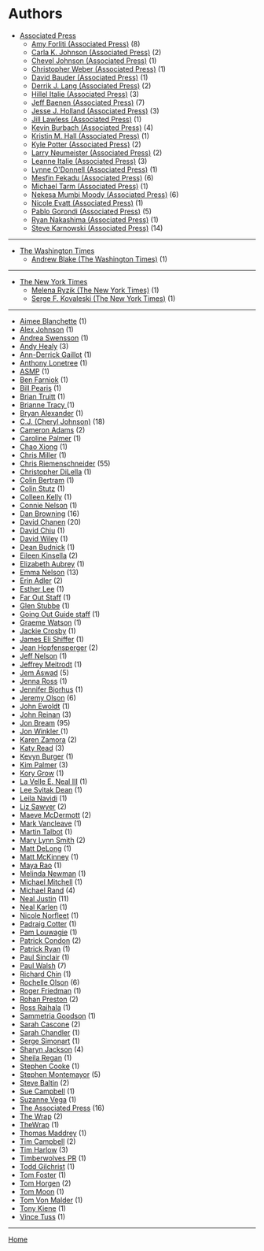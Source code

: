 # Authors

  * [Associated Press](./associated-press/)
     * [Amy Forliti (Associated Press)](./associated-press/amy-forliti/) (8)
     * [Carla K. Johnson (Associated Press)](./associated-press/carla-k-johnson/) (2)
     * [Chevel Johnson (Associated Press)](./associated-press/chevel-johnson/) (1)
     * [Christopher Weber (Associated Press)](./associated-press/christopher-weber/) (1)
     * [David Bauder (Associated Press)](./associated-press/david-bauder/) (1)
     * [Derrik J. Lang (Associated Press)](./associated-press/derrik-j-lang/) (2)
     * [Hillel Italie (Associated Press)](./associated-press/hillel-italie/) (3)
     * [Jeff Baenen (Associated Press)](./associated-press/jeff-baenen/) (7)
     * [Jesse J. Holland (Associated Press)](./associated-press/jesse-j-holland/) (3)
     * [Jill Lawless (Associated Press)](./associated-press/jill-lawless/) (1)
     * [Kevin Burbach (Associated Press)](./associated-press/kevin-burbach/) (4)
     * [Kristin M. Hall (Associated Press)](./associated-press/kristin-m-hall/) (1)
     * [Kyle Potter (Associated Press)](./associated-press/kyle-potter/) (2)
     * [Larry Neumeister (Associated Press)](./associated-press/larry-neumeister/) (2)
     * [Leanne Italie (Associated Press)](./associated-press/leanne-italie/) (3)
     * [Lynne O'Donnell (Associated Press)](./associated-press/lynne-o-donnell/) (1)
     * [Mesfin Fekadu (Associated Press)](./associated-press/mesfin-fekadu/) (6)
     * [Michael Tarm (Associated Press)](./associated-press/michael-tarm/) (1)
     * [Nekesa Mumbi Moody (Associated Press)](./associated-press/nekesa-mumbi-moody/) (6)
     * [Nicole Evatt (Associated Press)](./associated-press/nicole-evatt/) (1)
     * [Pablo Gorondi (Associated Press)](./associated-press/pablo-gorondi/) (5)
     * [Ryan Nakashima (Associated Press)](./associated-press/ryan-nakashima/) (1)
     * [Steve Karnowski (Associated Press)](./associated-press/steve-karnowski/) (14)


----


  * [The Washington Times](./the-washington-times/)
     * [Andrew Blake (The Washington Times)](./the-washington-times/andrew-blake/) (1)


----


  * [The New York Times](./the-new-york-times/)
     * [Melena Ryzik (The New York Times)](./the-new-york-times/melena-ryzik/) (1)
     * [Serge F. Kovaleski (The New York Times)](./the-new-york-times/serge-f-kovaleski/) (1)

----

  * [Aimee Blanchette](./aimee-blanchette/) (1)
  * [Alex Johnson](./alex-johnson/) (1)
  * [Andrea Swensson](./andrea-swensson/) (1)
  * [Andy Healy](./andy-healy/) (3)
  * [Ann-Derrick Gaillot](./ann-derrick-gaillot/) (1)
  * [Anthony Lonetree](./anthony-lonetree/) (1)
  * [ASMP](./asmp/) (1)
  * [Ben Farniok](./ben-farniok/) (1)
  * [Bill Pearis](./bill-pearis/) (1)
  * [Brian Truitt](./brian-truitt/) (1)
  * [Brianne Tracy ](./brianne-tracy/) (1)
  * [Bryan Alexander](./bryan-alexander/) (1)
  * [C.J. (Cheryl Johnson)](./c-j-cheryl-johnson/) (18)
  * [Cameron Adams](./cameron-adams/) (2)
  * [Caroline Palmer](./caroline-palmer/) (1)
  * [Chao Xiong](./chao-xiong/) (1)
  * [Chris Miller](./chris-miller/) (1)
  * [Chris Riemenschneider](./chris-riemenschneider/) (55)
  * [Christopher DiLella](./christopher-dilella/) (1)
  * [Colin Bertram](./colin-bertram/) (1)
  * [Colin Stutz](./colin-stutz/) (1)
  * [Colleen Kelly](./colleen-kelly/) (1)
  * [Connie Nelson](./connie-nelson/) (1)
  * [Dan Browning](./dan-browning/) (16)
  * [David Chanen](./david-chanen/) (20)
  * [David Chiu](./david-chiu/) (1)
  * [David Wiley](./david-wiley/) (1)
  * [Dean Budnick](./dean-budnick/) (1)
  * [Eileen Kinsella](./eileen-kinsella/) (2)
  * [Elizabeth Aubrey](./elizabeth-aubrey/) (1)
  * [Emma Nelson](./emma-nelson/) (13)
  * [Erin Adler](./erin-adler/) (2)
  * [Esther Lee](./esther-lee/) (1)
  * [Far Out Staff](./far-out-staff/) (1)
  * [Glen Stubbe](./glen-stubbe/) (1)
  * [Going Out Guide staff](./going-out-guide-staff/) (1)
  * [Graeme Watson](./graeme-watson/) (1)
  * [Jackie Crosby](./jackie-crosby/) (1)
  * [James Eli Shiffer](./james-eli-shiffer/) (1)
  * [Jean Hopfensperger](./jean-hopfensperger/) (2)
  * [Jeff Nelson](./jeff-nelson/) (1)
  * [Jeffrey Meitrodt](./jeffrey-meitrodt/) (1)
  * [Jem Aswad](./jem-aswad/) (5)
  * [Jenna Ross](./jenna-ross/) (1)
  * [Jennifer Bjorhus](./jennifer-bjorhus/) (1)
  * [Jeremy Olson](./jeremy-olson/) (6)
  * [John Ewoldt](./john-ewoldt/) (1)
  * [John Reinan](./john-reinan/) (3)
  * [Jon Bream](./jon-bream/) (95)
  * [Jon Winkler ](./jon-winkler/) (1)
  * [Karen Zamora](./karen-zamora/) (2)
  * [Katy Read](./katy-read/) (3)
  * [Kevyn Burger](./kevyn-burger/) (1)
  * [Kim Palmer](./kim-palmer/) (3)
  * [Kory Grow](./kory-grow/) (1)
  * [La Velle E. Neal III](./la-velle-e-neal-iii/) (1)
  * [Lee Svitak Dean](./lee-svitak-dean/) (1)
  * [Leila Navidi](./leila-navidi/) (1)
  * [Liz Sawyer](./liz-sawyer/) (2)
  * [Maeve McDermott](./maeve-mcdermott/) (2)
  * [Mark Vancleave](./mark-vancleave/) (1)
  * [Martin Talbot](./martin-talbot/) (1)
  * [Mary Lynn Smith](./mary-lynn-smith/) (2)
  * [Matt DeLong](./matt-delong/) (1)
  * [Matt McKinney](./matt-mckinney/) (1)
  * [Maya Rao](./maya-rao/) (1)
  * [Melinda Newman](./melinda-newman/) (1)
  * [Michael Mitchell](./michael-mitchell/) (1)
  * [Michael Rand](./michael-rand/) (4)
  * [Neal Justin](./neal-justin/) (11)
  * [Neal Karlen](./neal-karlen/) (1)
  * [Nicole Norfleet](./nicole-norfleet/) (1)
  * [Padraig Cotter](./padraig-cotter/) (1)
  * [Pam Louwagie](./pam-louwagie/) (1)
  * [Patrick Condon](./patrick-condon/) (2)
  * [Patrick Ryan](./patrick-ryan/) (1)
  * [Paul Sinclair](./paul-sinclair/) (1)
  * [Paul Walsh](./paul-walsh/) (7)
  * [Richard Chin](./richard-chin/) (1)
  * [Rochelle Olson](./rochelle-olson/) (6)
  * [Roger Friedman](./roger-friedman/) (1)
  * [Rohan Preston](./rohan-preston/) (2)
  * [Ross Raihala](./ross-raihala/) (1)
  * [Sammetria Goodson](./sammetria-goodson/) (1)
  * [Sarah Cascone](./sarah-cascone/) (2)
  * [Sarah Chandler](./sarah-chandler/) (1)
  * [Serge Simonart](./serge-simonart/) (1)
  * [Sharyn Jackson](./sharyn-jackson/) (4)
  * [Sheila Regan](./sheila-regan/) (1)
  * [Stephen Cooke](./stephen-cooke/) (1)
  * [Stephen Montemayor](./stephen-montemayor/) (5)
  * [Steve Baltin](./steve-baltin/) (2)
  * [Sue Campbell](./sue-campbell/) (1)
  * [Suzanne Vega](./suzanne-vega/) (1)
  * [The Associated Press](./the-associated-press/) (16)
  * [The Wrap](./the-wrap/) (2)
  * [TheWrap](./thewrap/) (1)
  * [Thomas Maddrey](./thomas-maddrey/) (1)
  * [Tim Campbell](./tim-campbell/) (2)
  * [Tim Harlow](./tim-harlow/) (3)
  * [Timberwolves PR](./timberwolves-pr/) (1)
  * [Todd Gilchrist](./todd-gilchrist/) (1)
  * [Tom Foster](./tom-foster/) (1)
  * [Tom Horgen](./tom-horgen/) (2)
  * [Tom Moon](./tom-moon/) (1)
  * [Tom Von Malder](./tom-von-malder/) (1)
  * [Tony Kiene](./tony-kiene/) (1)
  * [Vince Tuss](./vince-tuss/) (1)

----

[Home](../)
